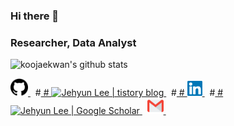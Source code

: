 ### Hi there 👋

<!--
**koojaekwan/koojaekwan** is a ✨ _special_ ✨ repository because its `README.md` (this file) appears on your GitHub profile.

Here are some ideas to get you started:

- 🔭 I’m currently working on ...
- 🌱 I’m currently learning ...
- 👯 I’m looking to collaborate on ...
- 🤔 I’m looking for help with ...
- 💬 Ask me about ...
- 📫 How to reach me: ...
- 😄 Pronouns: ...
- ⚡ Fun fact: ...
-->

### Researcher, Data Analyst  

![koojaekwan's github stats](https://github-readme-stats.vercel.app/api?username=koojaekwan&show_icons=true&hide_border=true)

 
  <a href="https://koojaekwan.github.io/">
    <img src="https://github.com/deut-erium/deut-erium/blob/master/assets/github.svg" width="28px" alt="Jehyun Lee | github blog" />
  </a> &nbsp; 
 #<a href="">
 #  <img src="https://img.pngio.com/-tistory-png-232_237.jpg" width="28px" alt="Jehyun Lee | tistory blog" />
  </a> &nbsp;  
 #<a href="">
 #  <img alt="Jehyun Lee | Linkedin" width="24px" src="https://github.com/hargun79/hargun79/blob/master/Assets/Linkedin.svg" />
  </a> &nbsp;  
 #<a href="">
 #  <img alt="Jehyun Lee | Google Scholar" width="26px" src="https://cdn.icon-icons.com/icons2/2108/PNG/128/google_scholar_icon_130918.png" />
  </a> &nbsp;  
  <a href="stats.koo@gmail.com">
    <img alt="JaeKwan Koo | Gmail" width="26px" src="https://github.com/hargun79/hargun79/blob/master/Assets/Gmail.svg" />
  </a> &nbsp;  
  

<br><br>
